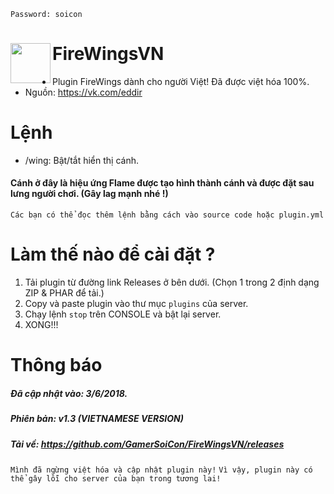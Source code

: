 `Password: soicon`
<h1>FireWingsVN<img src="https://i.imgur.com/x3EmiwF.gif" height="64" width="64" align="left"></img></h1>

+ Plugin FireWings dành cho người Việt! Đã được việt hóa 100%.
+ Nguồn: https://vk.com/eddir

# Lệnh
+ /wing: Bật/tắt hiển thị cánh.
#### Cánh ở đây là hiệu ứng Flame được tạo hình thành cánh và được đặt sau lưng người chơi. (Gây lag mạnh nhé !)

``Các bạn có thể đọc thêm lệnh bằng cách vào source code hoặc plugin.yml``

# Làm thế nào để cài đặt ?
1. Tải plugin từ đường link Releases ở bên dưới. (Chọn 1 trong 2 định dạng ZIP & PHAR để tải.)
2. Copy và paste plugin vào thư mục ```plugins``` của server.
3. Chạy lệnh ```stop``` trên CONSOLE và bật lại server.
4. XONG!!!

# Thông báo
##### Đã cập nhật vào: 3/6/2018.
##### Phiên bản: v1.3 (VIETNAMESE VERSION)
##### Tải về: https://github.com/GamerSoiCon/FireWingsVN/releases
```Mình đã ngừng việt hóa và cập nhật plugin này!```
```Vì vậy, plugin này có thể gây lỗi cho server của bạn trong tương lai!```
